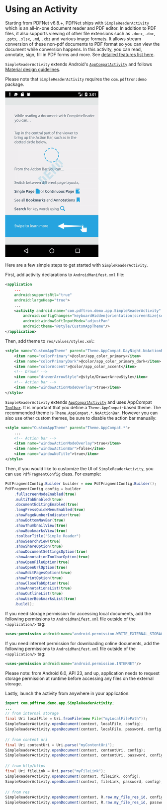 # Using an Activity

Starting from PDFNet v6.8.+, PDFNet ships with `SimpleReaderActivity` which is an all-in-one document reader and PDF editor. In addition to PDF files, it also supports viewing of other file extensions such as `.docx`, `.doc`, `.pptx`, `.xlsx`, `.md`, `.cbz` and various image formats. It allows stream conversion of these non-pdf documents to PDF format so you can view the document while conversion happens. In this activity, you can read, annotate, sign, fill in PDF forms and more. See [detailed features list here](/android/guides/getting-started#features).

`SimpleReaderActivity` extends Android's [`AppCompatActivity`](https://developer.android.com/reference/android/support/v7/app/AppCompatActivity.html) and follows [Material design guidelines](https://material.io/guidelines/).

Please note that `SimpleReaderActivity` requires the `com.pdftron:demo` package.

<img alt='Host Fragment' src ="https://raw.githubusercontent.com/sgong-pdftron/stranger-docs/master/android/guides/getting-started/gif/host-fragment.gif" width='300'/>

Here are a few simple steps to get started with `SimpleReaderActivity`.

First, add activity declarations to `AndroidManifest.xml` file:

```xml
<application
    ...
    android:supportsRtl="true"
    android:largeHeap="true">
    ...
    <activity android:name="com.pdftron.demo.app.SimpleReaderActivity"
        android:configChanges="keyboardHidden|orientation|screenSize|screenLayout|smallestScreenSize"
        android:windowSoftInputMode="adjustPan"
        android:theme="@style/CustomAppTheme"/>
</application>
```

Then, add theme to `res/values/styles.xml`:

```xml
<style name="CustomAppTheme" parent="Theme.AppCompat.DayNight.NoActionBar">
    <item name="colorPrimary">@color/app_color_primary</item>
    <item name="colorPrimaryDark">@color/app_color_primary_dark</item>
    <item name="colorAccent">@color/app_color_accent</item>
    <!-- Drawer -->
    <item name="drawerArrowStyle">@style/DrawerArrowStyle</item>
    <!-- Action bar -->
    <item name="windowActionModeOverlay">true</item>
</style>
```

`SimpleReaderActivity` extends [`AppCompatActivity`](https://developer.android.com/reference/android/support/v7/app/AppCompatActivity.html) and uses AppCompat [`Toolbar`](https://developer.android.com/reference/android/support/v7/widget/Toolbar.html). It is important that you define a `Theme.AppCompat`-based theme. The recommended theme is `Theme.AppCompat.*.NoActionBar`. However you can also use other custom themes, be sure to disable the action bar manually:

```xml
<style name="CustomAppTheme" parent="Theme.AppCompat.*">
    ...
    <!-- Action bar -->
    <item name="windowActionModeOverlay">true</item>
    <item name="windowActionBar">false</item>
    <item name="windowNoTitle">true</item>
</style>
```

Then, if you would like to customize the UI of `SimpleReaderActivity`, you can use `PdfFragmentConfig` class. For example:

```java
PdfFragmentConfig.Builder builder = new PdfFragmentConfig.Builder();
PdfFragmentConfig config = builder
    .fullscreenModeEnabled(true)
    .multiTabEnabled(true)
    .documentEditingEnabled(true)
    .longPressQuickMenuEnabled(true)
    .showPageNumberIndicator(true)
    .showBottomNavBar(true)
    .showThumbnailView(true)
    .showBookmarksView(true)
    .toolbarTitle("Simple Reader")
    .showSearchView(true)
    .showShareOption(true)
    .showDocumentSettingsOption(true)
    .showAnnotationToolbarOption(true)
    .showOpenFileOption(true)
    .showOpenUrlOption(true)
    .showEditPagesOption(true)
    .showPrintOption(true)
    .showCloseTabOption(true)
    .showAnnotationsList(true)
    .showOutlineList(true)
    .showUserBookmarksList(true)
    .build();
```

If you need storage permission for accessing local documents, add the following permissions to `AndroidManifest.xml` file outside of the `<application/>` tag:

```xml
<uses-permission android:name="android.permission.WRITE_EXTERNAL_STORAGE" />
```

If you need internet permission for downloading online documents, add the following permissions to `AndroidManifest.xml` file outside of the `<application/>` tag:

```xml
<uses-permission android:name="android.permission.INTERNET"/>
```
<p class='warning'>
Please note: from Android 6.0, API 23, and up, application needs to request storage permission at runtime before accessing any files on the external storage.
</p>

Lastly, launch the activity from anywhere in your application:

```java
import com.pdftron.demo.app.SimpleReaderActivity;
...
// from internal storage
final Uri localFile = Uri.fromFile(new File("myLocalFilePath"));
SimpleReaderActivity.openDocument(context, localFile, config);
SimpleReaderActivity.openDocument(context, localFile, password, config);

// from content uri
final Uri contentUri = Uri.parse("myContentUri");
SimpleReaderActivity.openDocument(context, contentUri, config);
SimpleReaderActivity.openDocument(context, contentUri, password, config);

// from http/https
final Uri fileLink = Uri.parse("myFileLink");
SimpleReaderActivity.openDocument(context, fileLink, config);
SimpleReaderActivity.openDocument(context, fileLink, password, config);

// from res
SimpleReaderActivity.openDocument(context, R.raw.my_file_res_id, config);
SimpleReaderActivity.openDocument(context, R.raw.my_file_res_id, password, config);
```
